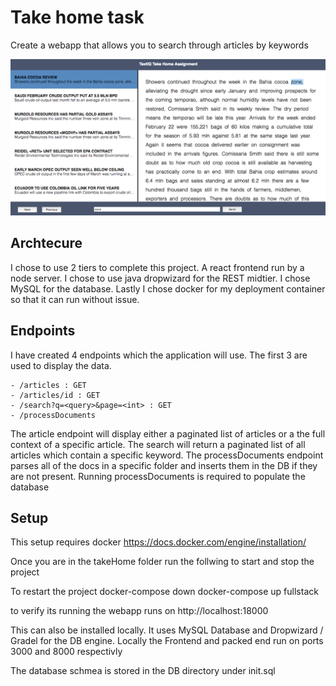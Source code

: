 # Take home task

Create a webapp that allows you to search through articles by keywords

![Document Viewer](demo.png?raw=true "Take Home Assignment")

## Archtecure
I chose to use 2 tiers to complete this project. A react frontend run by a node server. I chose to use java dropwizard for the REST midtier. I chose MySQL for the database. Lastly I chose docker for my deployment container so that it can run without issue.

## Endpoints
I have created 4 endpoints which the application will use. The first 3 are used to display the data. 

    - /articles : GET
    - /articles/id : GET
    - /search?q=<query>&page=<int> : GET
    - /processDocuments

The article endpoint will display either a paginated list of articles or a the full context of a specific article. The search will return a paginated list of all articles which contain a specific keyword. The processDocuments endpoint parses all of the docs in a specific folder and inserts them in the DB if they are not present. Running processDocuments is required to populate the database

## Setup
This setup requires docker https://docs.docker.com/engine/installation/

Once you are in the takeHome folder run the follwing to start and stop the project

To restart the project
    docker-compose down
    docker-compose up fullstack

to verify its running the webapp runs on http://localhost:18000

This can also be installed locally. It uses MySQL Database and Dropwizard / Gradel for the DB engine. Locally the Frontend and packed end run on ports 3000 and 8000 respectivly

The database schmea is stored in the DB directory under init.sql
